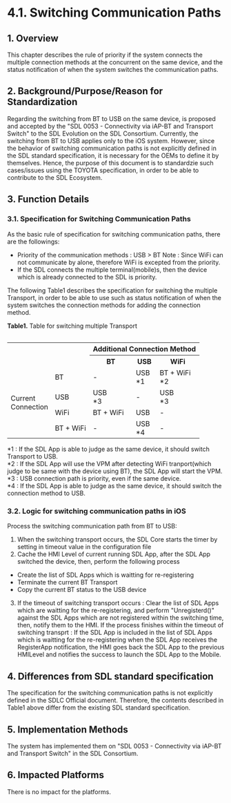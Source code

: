 # 4.1. Switching Communication Paths

## 1. Overview
This chapter describes the rule of priority if the system connects the multiple connection methods at the concurrent on the same device, and the status notification of when the system switches the communication paths.

## 2. Background/Purpose/Reason for Standardization
Regarding the switching from BT to USB on the same device, is proposed and accepted by the "SDL 0053 - Connectivity via iAP-BT and Transport Switch" to the SDL Evolution on the SDL Consortium.
Currently, the switching from BT to USB applies only to the iOS system.
However, since the behavior of switching communication paths is not explicitly defined in the SDL standard specification, it is necessary for the OEMs to define it by themselves.
Hence, the purpose of this document is to standardzie such cases/issues using the TOYOTA specification, in order to be able to contribute to the SDL Ecosystem.

## 3. Function Details
### 3.1. Specification for Switching Communication Paths
As the basic rule of specification for switching communication paths, there are the followings:
- Priority of the communication methods : USB > BT
Note : Since WiFi can not communicate by alone, therefore WiFi is excepted from the priority.
- If the SDL connects the multiple terminal(mobile)s,  then the device which is already connected to the SDL is priority.

The following Table1 describes the specification for switching the multiple Transport, in order to be able to use such as status notification of when the system switches the connection methods for adding the connection method.

**Table1.** Table for switching multiple Transport

<table align="left">
<tr><th colspan="2" rowspan="2"></th><th colspan="3"> Additional Connection Method </th></tr>

<tr><th> BT </th><th> USB </th><th> WiFi </th></tr>

<tr><td rowspan="4"> Current <br>Connection </td><td> BT </td><td> - </td><td> USB<br>*1 </td><td> BT + WiFi<br>*2 </td></tr>

<tr><td> USB </td><td> USB<br>*3 </td><td> - </td><td> USB<br>*3 </td></tr>

<tr><td> WiFi </td><td> BT + WiFi </td><td> USB </td><td> - </td></tr>

<tr><td> BT + WiFi </td><td> - </td><td> USB<br>*4 </td><td> - </td><tr>
</table>
<br>
*1 : If the SDL App is able to judge as the same device, it should switch Transport to USB.<br>
*2 : If the SDL App will use the VPM after detecting WiFi tranport(which judge to be same with the device using BT), the SDL App will start the VPM.<br>
*3 : USB connection path is priority, even if the same device.<br>
*4 : If the SDL App is able to judge as the same device, it should switch the connection method to USB.

### 3.2. Logic for switching communication paths in iOS
Process the switching communication path from BT to USB:
1. When the switching transport occurs, the SDL Core starts the timer by setting in timeout value in the configuration file
2. Cache the HMI Level of current running SDL App, after the SDL App switched the device, then, perform the following process
- Create the list of SDL Apps which is waitting for re-registering<br>
- Terminate the current BT Transport<br>
- Copy the current BT status to the USB device
3. If the timeout of switching transport occurs : Clear the list of SDL Apps which are waitting for the re-registering, and perform "Unregisterd()" against the SDL Apps which are not registered within the switching time, then, notify them to the HMI.
If the process finishes within the timeout of switching transprt : If the SDL App is included in the list of SDL Apps which is waitting for the re-registering when the SDL App receives the RegisterApp notification, the HMI goes back the SDL App to the previous HMILevel and notifies the success to launch the SDL App to the Mobile.

## 4. Differences from SDL standard specification
The specification for the switching communication paths is not explicitly defined in the SDLC Official document.
Therefore, the contents described in Table1 above differ from the existing SDL standard specification.

## 5. Implementation Methods
The system has implemented them on "SDL 0053 - Connectivity via iAP-BT and Transport Switch" in the SDL Consortium.

## 6. Impacted Platforms
There is no impact for the platforms.

